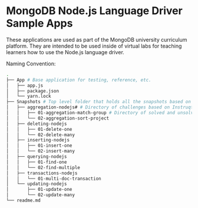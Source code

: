 # MongoDB Node.js Language Driver Sample Apps

These applications are used as part of the MongoDB university curriculum platform. They are intended to be used inside of virtual labs for teaching learners how to use the Node.js language driver.

Naming Convention:

```sh
.
├── App # Base application for testing, reference, etc.
│   ├── app.js
│   ├── package.json
│   └── yarn.lock
├── Snapshots # Top level folder that holds all the snapshots based on track
│   ├── aggregation-nodejs# # Directory of challenges based on Instruqt track name
│   │   ├── 01-aggregation-match-group # Directory of solved and unsolved versions of a given challenge in a track
│   │   └── 02-aggregation-sort-project
│   ├── deleting-nodejs
│   │   ├── 01-delete-one
│   │   └── 02-delete-many
│   ├── inserting-nodejs
│   │   ├── 01-insert-one
│   │   └── 02-insert-many
│   ├── querying-nodejs
│   │   ├── 01-find-one
│   │   └── 02-find-multiple
│   ├── transactions-nodejs
│   │   └── 01-multi-doc-transaction
│   └── updating-nodejs
│       ├── 01-update-one
│       └── 02-update-many
└── readme.md
```
